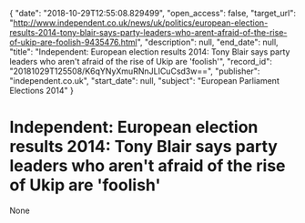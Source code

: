 {
  "date": "2018-10-29T12:55:08.829499", 
  "open_access": false, 
  "target_url": "http://www.independent.co.uk/news/uk/politics/european-election-results-2014-tony-blair-says-party-leaders-who-arent-afraid-of-the-rise-of-ukip-are-foolish-9435476.html", 
  "description": null, 
  "end_date": null, 
  "title": "Independent:  European election results 2014: Tony Blair says party leaders who aren't afraid of the rise of Ukip are 'foolish'", 
  "record_id": "20181029T125508/K6qYNyXmuRNnJLICuCsd3w==", 
  "publisher": "independent.co.uk", 
  "start_date": null, 
  "subject": "European Parliament Elections 2014"
}

# Independent:  European election results 2014: Tony Blair says party leaders who aren't afraid of the rise of Ukip are 'foolish'

None